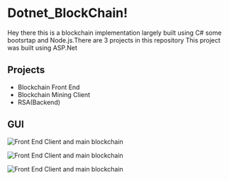 # Dotnet_BlockChain!
Hey there this is a blockchain implementation largely built using C# some bootsrtap and Node.js.There are 3 projects in this repository
This project was built using ASP.Net
## Projects
* Blockchain Front End
* Blockchain Mining Client
* RSA(Backend)

## GUI 
![Front End Client and main blockchain](https://github.com/MosheMalatji/Dot-Net-BlockChain/blob/master/Blockchain%20Screentshots/mine-page.png)

![Front End Client and main blockchain](https://github.com/MosheMalatji/Dot-Net-BlockChain/blob/master/Blockchain%20Screentshots/MakeTransaction2.JPG)

![Front End Client and main blockchain](https://github.com/MosheMalatji/Dot-Net-BlockChain/blob/master/Blockchain%20Screentshots/WalletGenerator.JPG)
